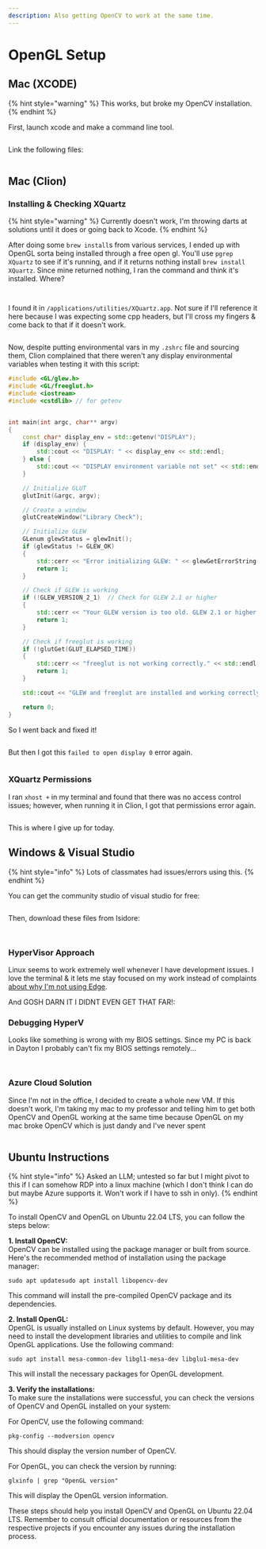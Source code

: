 ```yaml
---
description: Also getting OpenCV to work at the same time.
---
```


# OpenGL Setup

## Mac (XCODE)

{% hint style="warning" %}
This works, but broke my OpenCV installation.
{% endhint %}

First, launch xcode and make a command line tool.

<figure><img src="../../.gitbook/assets/CleanShot 2024-03-07 at 12.53.11@2x.png" alt=""><figcaption></figcaption></figure>

Link the following files:

<figure><img src="../../.gitbook/assets/CleanShot 2024-03-07 at 12.53.48@2x.png" alt=""><figcaption></figcaption></figure>

## Mac (Clion)

### Installing & Checking XQuartz

{% hint style="warning" %}
Currently doesn't work, I'm throwing darts at solutions until it does or going back to Xcode.
{% endhint %}

After doing some `brew install`s from various services, I ended up with OpenGL sorta being installed through a free open gl. You'll use `pgrep XQuartz` to see if it's running, and if it returns nothing install `brew install XQuartz`.  Since mine returned nothing, I ran the command and think it's installed. Where?&#x20;

<div>

<figure><img src="../../.gitbook/assets/CleanShot 2024-03-17 at 22.05.27.png" alt=""><figcaption></figcaption></figure>

 

<figure><img src="../../.gitbook/assets/CleanShot 2024-03-17 at 22.05.47@2x.png" alt=""><figcaption></figcaption></figure>

</div>

I found it in `/applications/utilities/XQuartz.app`. Not sure if I'll reference it here because I was expecting some cpp headers, but I'll cross my fingers & come back to that if it doesn't work.&#x20;

<figure><img src="../../.gitbook/assets/CleanShot 2024-03-17 at 22.07.54@2x.png" alt=""><figcaption></figcaption></figure>

Now, despite putting environmental vars in my `.zshrc` file and sourcing them, Clion complained that there weren't any display environmental variables when testing it with this script:

```cpp
#include <GL/glew.h>
#include <GL/freeglut.h>
#include <iostream>
#include <cstdlib> // for getenv


int main(int argc, char** argv)
{
    const char* display_env = std::getenv("DISPLAY");
    if (display_env) {
        std::cout << "DISPLAY: " << display_env << std::endl;
    } else {
        std::cout << "DISPLAY environment variable not set" << std::endl;
    }

    // Initialize GLUT
    glutInit(&argc, argv);

    // Create a window
    glutCreateWindow("Library Check");

    // Initialize GLEW
    GLenum glewStatus = glewInit();
    if (glewStatus != GLEW_OK)
    {
        std::cerr << "Error initializing GLEW: " << glewGetErrorString(glewStatus) << std::endl;
        return 1;
    }

    // Check if GLEW is working
    if (!GLEW_VERSION_2_1)  // Check for GLEW 2.1 or higher
    {
        std::cerr << "Your GLEW version is too old. GLEW 2.1 or higher is required." << std::endl;
        return 1;
    }

    // Check if freeglut is working
    if (!glutGet(GLUT_ELAPSED_TIME))
    {
        std::cerr << "freeglut is not working correctly." << std::endl;
        return 1;
    }

    std::cout << "GLEW and freeglut are installed and working correctly." << std::endl;

    return 0;
}
```

So I went back and fixed it!

<figure><img src="../../.gitbook/assets/CleanShot 2024-03-17 at 22.24.51@2x.png" alt=""><figcaption></figcaption></figure>

But then I got this `failed to open display 0` error again.&#x20;

<figure><img src="../../.gitbook/assets/CleanShot 2024-03-17 at 22.45.01.png" alt=""><figcaption></figcaption></figure>

### XQuartz Permissions

I ran `xhost +` in my terminal and found that there was no access control issues; however, when running it in Clion, I got that permissions error again.

<figure><img src="../../.gitbook/assets/CleanShot 2024-03-17 at 22.49.53.png" alt=""><figcaption></figcaption></figure>



This is where I give up for today.&#x20;

## Windows & Visual Studio

{% hint style="info" %}
Lots of classmates had issues/errors using this.&#x20;
{% endhint %}

You can get the community studio of visual studio for free:

<figure><img src="../../.gitbook/assets/CleanShot 2024-03-07 at 13.02.07@2x.png" alt=""><figcaption></figcaption></figure>

Then, download these files from Isidore:

<figure><img src="../../.gitbook/assets/CleanShot 2024-03-07 at 12.56.56@2x.png" alt=""><figcaption></figcaption></figure>



<figure><img src="../../.gitbook/assets/CleanShot 2024-03-07 at 13.04.30@2x.png" alt=""><figcaption></figcaption></figure>

### HyperVisor Approach

Linux seems to work extremely well whenever I have development issues. I love the terminal & it lets me stay focused on my work instead of complaints [about why I'm not using Edge](https://arstechnica.com/gadgets/2024/01/microsoft-edge-is-apparently-seamlessly-usurping-chrome-on-peoples-pcs/).&#x20;

And GOSH DARN IT I DIDNT EVEN GET THAT FAR!:

### Debugging HyperV

Looks like something is wrong with my BIOS settings. Since my PC is back in Dayton I probably can't fix my BIOS settings remotely...

<figure><img src="../../.gitbook/assets/CleanShot 2024-04-01 at 10.11.25@2x (1).png" alt=""><figcaption></figcaption></figure>

<figure><img src="../../.gitbook/assets/CleanShot 2024-04-01 at 10.29.14@2x.png" alt=""><figcaption></figcaption></figure>

### Azure Cloud Solution

Since I'm not in the office, I decided to create a whole new VM. If this doesn't work, I'm taking my mac to my professor and telling him to get both OpenCV and OpenGL working at the same time because OpenGL on my mac broke OpenCV which is just dandy and I've never spent&#x20;

<figure><img src="../../.gitbook/assets/CleanShot 2024-04-01 at 11.08.18@2x.png" alt=""><figcaption></figcaption></figure>

## Ubuntu Instructions

{% hint style="info" %}
Asked an LLM; untested so far but I might pivot to this if I can somehow RDP into a linux machine (which I don't think I can do but maybe Azure supports it. Won't work if I have to ssh in only).
{% endhint %}

To install OpenCV and OpenGL on Ubuntu 22.04 LTS, you can follow the steps below:

**1. Install OpenCV:**\
OpenCV can be installed using the package manager or built from source. Here's the recommended method of installation using the package manager:

```
sudo apt updatesudo apt install libopencv-dev
```

This command will install the pre-compiled OpenCV package and its dependencies.

**2. Install OpenGL:**\
OpenGL is usually installed on Linux systems by default. However, you may need to install the development libraries and utilities to compile and link OpenGL applications. Use the following command:

```
sudo apt install mesa-common-dev libgl1-mesa-dev libglu1-mesa-dev
```

This will install the necessary packages for OpenGL development.

**3. Verify the installations:**\
To make sure the installations were successful, you can check the versions of OpenCV and OpenGL installed on your system:

For OpenCV, use the following command:

```
pkg-config --modversion opencv
```

This should display the version number of OpenCV.

For OpenGL, you can check the version by running:

```
glxinfo | grep "OpenGL version"
```

This will display the OpenGL version information.

These steps should help you install OpenCV and OpenGL on Ubuntu 22.04 LTS. Remember to consult official documentation or resources from the respective projects if you encounter any issues during the installation process.



